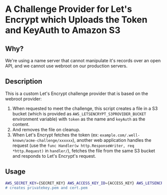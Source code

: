A Challenge Provider for Let's Encrypt which Uploads the Token and KeyAuth to Amazon S3
=======================================================================================

## Why?

We're using a name server that cannot manipulate it's records over an open API, and we cannot use webroot on our production servers.

## Description

This is a custom Let's Encrypt challenge provider that is based on the webroot provider:

1. When requested to meet the challenge, this script creates a file in a S3 bucket (which is provided as `AWS_LETSENCRYPT_S3PROVIDER_BUCKET` environment variable) with `token` as the name and `keyAuth` as the content.
2. And removes the file on cleanup.
3. When Let's Encrypt fetches the token (ex: `example.com/.well-known/acme-challenge/xxxxxx`), another web application handles the request (use the `func Handler(w http.ResponseWriter, req *http.Request)` in `handler/`), fetches the file from the same S3 bucket and responds to Let's Encrypt's request.

## Usage

``` bash
AWS_SECRET_KEY={SECRET_KEY} AWS_ACCESS_KEY_ID={ACCESS_KEY} AWS_LETSENCRYPT_S3PROVIDER_BUCKET="bucket name} go-letsencrypt-s3provider {email} {domain} production privatekey.pem cert.pem
# creates privatekey.pem and cert.pem
```
